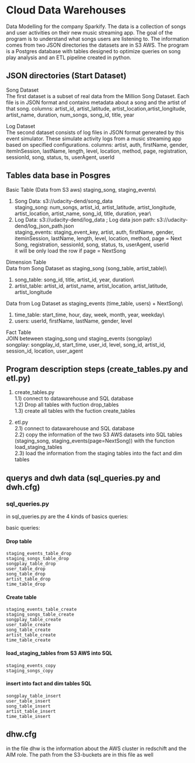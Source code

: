 # Cloud Data Warehouses
Data Modelling for the company Sparkify. The data is a collection of songs and user activities on their new music streaming app. The goal of the program is to understand what songs users are listening to. The information comes from two JSON directories the datasets are in S3 AWS. The program is a Postgres database with tables designed to optimize queries on song play analysis and an ETL pipeline created in python.

## JSON directories (Start Dataset)
Song Dataset\
The first dataset is a subset of real data from the Million Song Dataset. Each file is in JSON format and contains metadata about a song and the artist of that song.
columns: artist_id, artist_latitude, artist_location,artist_longitude, artist_name, duration, num_songs, song_id, title, year

Log Dataset\
The second dataset consists of log files in JSON format generated by this event simulator. These simulate activity logs from a music streaming app based on specified configurations.
columns: artist, auth, firstName, gender, itemInSession, lastName, length, level, location, method, page, registration, sessionId, song, status, ts, userAgent, userId

## Tables data base in Posgres
Basic Table (Data from S3 aws) staging_song, staging_events\
1) Song Data:   s3://udacity-dend/song_data\
   staging_song: num_songs, artist_id, artist_latitude, artist_longitude, artist_location, artist_name, song_id, title, duration, year\
2) Log Data:    s3://udacity-dend/log_data ; Log data json path: s3://udacity-dend/log_json_path.json\
   staging_events: staging_event_key, artist, auth, firstName, gender, iteminSession, lastName, length, level, location, method, page =   Next Song,    registration, sessionId, song, status, ts, userAgent, userId\
it will be only load the row if page = NextSong

Dimension Table\
Data from Song Dataset as staging_song (song_table, artist_table)\
1) song_table: song_id, title, artist_id, year, duration\
2) artist_table: artist_id, artist_name, artist_location, artist_latitude, artist_longitude

Data from Log Dataset as staging_events (time_table, users) + NextSong\
1) time_table: start_time, hour, day, week, month, year, weekday\
2) users: userId, firstName, lastName, gender, level

Fact Table\
JOIN beteween staging_song und staging_events (songplay)\
songplay:  songplay_id, start_time, user_id, level, song_id, artist_id, session_id, location, user_agent

## Program description steps (create_tables.py and etl.py)
1) create_tables.py\
    1.1) connect to datawarehouse and SQL database\
    1.2) Drop all tables with fuction drop_tables\
    1.3) create all tables with the fuction create_tables

2) etl.py\
    2.1) connect to datawarehouse and SQL database\
    2.2) copy the information of the two S3 AWS datasets into SQL tables (staging_song, staging_events(page=NextSong)) with the function load_staging_tables\
    2.3) load the information from the staging tables into the fact and dim tables

## querys and dwh data (sql_queries.py and dwh.cfg)
### sql_queries.py
in sql_queries.py are the 4 kinds of basics queries: 

basic queries:
#### Drop table
    staging_events_table_drop
    staging_songs_table_drop
    songplay_table_drop
    user_table_drop
    song_table_drop
    artist_table_drop
    time_table_drop
#### Create table
    staging_events_table_create
    staging_songs_table_create
    songplay_table_create
    user_table_create
    song_table_create
    artist_table_create
    time_table_create
#### load_staging_tables from S3 AWS into SQL
    staging_events_copy
    staging_songs_copy 
#### insert into fact and dim tables SQL
    songplay_table_insert
    user_table_insert
    song_table_insert
    artist_table_insert
    time_table_insert

## dhw.cfg
in the file dhw is the information about the AWS cluster in redschift and the AIM role. The path from the S3-buckets are in this file as well
